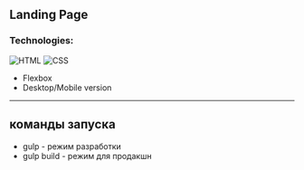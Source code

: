 ## Landing Page

### Technologies:
![HTML](https://img.shields.io/badge/HTML-blue?style=for-the-badge&logo=html5&logoColor=white)
![CSS](https://img.shields.io/badge/CSS-orange?&style=for-the-badge&logo=css3&logoColor=white)
+ Flexbox
+ Desktop/Mobile version

***

## команды запуска 
+ gulp - режим разработки
+ gulp build - режим для продакшн
